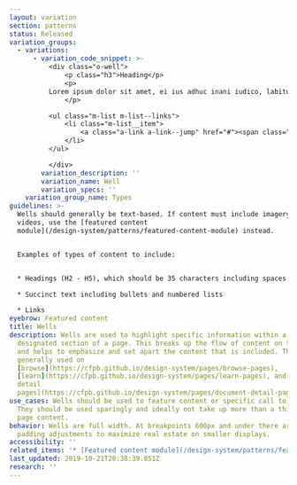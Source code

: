 ```yaml
---
layout: variation
section: patterns
status: Released
variation_groups:
  - variations:
      - variation_code_snippet: >-
          <div class="o-well">
              <p class="h3">Heading</p>
              <p>
          Lorem ipsum dolor sit amet, ei ius adhuc inani iudico, labitur instructior ex pri. Cu pri inani constituto, cum aeque noster commodo.
              </p>

          <ul class="m-list m-list--links">
              <li class="m-list__item">
                  <a class="a-link a-link--jump" href="#"><span class="a-link__text">Call-to-action link</span></a>
              </li>
          </ul>

          </div>
        variation_description: ''
        variation_name: Well
        variation_specs: ''
    variation_group_name: Types
guidelines: >-
  Wells should generally be text-based. If content must include imagery or
  videos, use the [featured content
  module](/design-system/patterns/featured-content-module) instead.


  Examples of types of content to include:


  * Headings (H2 - H5), which should be 35 characters including spaces or less

  * Succinct text including bullets and numbered lists

  * Links
eyebrow: Featured content
title: Wells
description: Wells are used to highlight specific information within a
  designated section of a page. This breaks up the flow of content on the page
  and helps to emphasize and set apart the content that is included. They are
  generally used on
  [browse](https://cfpb.github.io/design-system/pages/browse-pages),
  [learn](https://cfpb.github.io/design-system/pages/learn-pages), and [document
  detail
  pages](https://cfpb.github.io/design-system/pages/document-detail-pages).
use_cases: Wells should be used to feature content or specific call to actions.
  They should be used sparingly and ideally not take up more than a third of
  page content.
behavior: Wells are full width. At breakpoints 600px and under there are slight
  padding adjustments to maximize real estate on smaller displays.
accessibility: ''
related_items: '* [Featured content module](/design-system/patterns/featured-content-module)'
last_updated: 2019-10-21T20:38:39.851Z
research: ''
---
```

